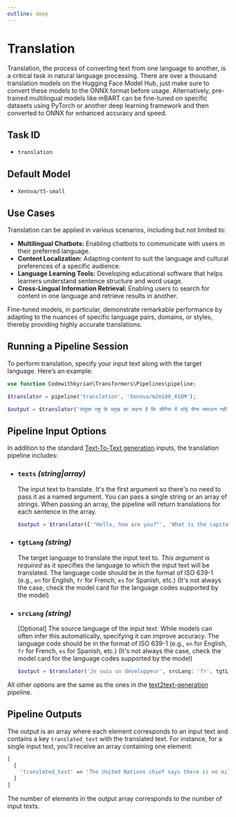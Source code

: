```yaml
---
outline: deep
---
```


# Translation

Translation, the process of converting text from one language to another, is a critical task in natural language
processing. There are over a thousand translation models on the Hugging Face Model Hub, just make sure to convert these
models to the ONNX format before usage. Alternatively, pre-trained multilingual models like mBART can be fine-tuned on
specific datasets using PyTorch or another deep learning framework and then converted to ONNX for enhanced accuracy and
speed.

## Task ID

- `translation`

## Default Model

- `Xenova/t5-small`

## Use Cases

Translation can be applied in various scenarios, including but not limited to:

- **Multilingual Chatbots:** Enabling chatbots to communicate with users in their preferred language.
- **Content Localization:** Adapting content to suit the language and cultural preferences of a specific audience.
- **Language Learning Tools:** Developing educational software that helps learners understand sentence structure and
  word usage.
- **Cross-Lingual Information Retrieval:** Enabling users to search for content in one language and retrieve results in
  another.

Fine-tuned models, in particular, demonstrate remarkable performance by adapting to the nuances of specific language
pairs, domains, or styles, thereby providing highly accurate translations.

## Running a Pipeline Session

To perform translation, specify your input text along with the target language. Here’s an example:

```php
use function Codewithkyrian\Transformers\Pipelines\pipeline;

$translator = pipeline('translation', 'Xenova/m2m100_418M');

$output = $translator('संयुक्त राष्ट्र के प्रमुख का कहना है कि सीरिया में कोई सैन्य समाधान नहीं है', tgtLang: 'fr', maxNewTokens: 256);
```

## Pipeline Input Options

In addition to the standard [Text-To-Text generation](/docs/text-to-text-generation#pipeline-input-options) inputs, the translation pipeline includes:

- ### `texts` *(string|array)*
  The input text to translate. It's the first argument so there's no need to pass it as a named argument. You can pass a
  single string or an array of strings. When passing an array, the pipeline will return translations for each sentence
  in
  the array.

  ```php
  $output = $translator(['"Hello, how are you?"', 'What is the capital of Nigeria?'], tgtLang: 'fr');
  ```

- ### `tgtLang` *(string)*
  The target language to translate the input text to. *This argument is required* as it specifies the language to which
  the input text will be translated. The language code should be in the format of ISO 639-1 (e.g., `en` for
  English, `fr` for French, `es` for Spanish, etc.) (It's not always the case, check the model card for the language
  codes supported by the model)

- ### `srcLang` *(string)*
  [Optional] The source language of the input text. While models can often infer this automatically, specifying it can
  improve accuracy. The language code should be in the format of ISO 639-1 (e.g., `en` for English, `fr` for French,
  `es` for Spanish, etc.) (It's not always the case, check the model card for the language codes supported by the model)

  ```php
  $output = $translator('Je suis un développeur', srcLang: 'fr', tgtLang: 'en');
  ```
  
All other options are the same as the ones in the [text2text-generation](/docs/text-to-text-generation#pipeline-input-options) pipeline.


## Pipeline Outputs

The output is an array where each element corresponds to an input text and contains a key `translated_text` with the 
translated text. For instance, for a single input text, you'll receive an array containing one element:

```php
[
  [
    'translated_text' => 'The United Nations chief says there is no military solution in Syria'
  ]
]
```

The number of elements in the output array corresponds to the number of input texts.